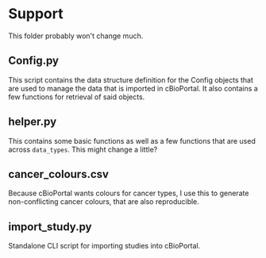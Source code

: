 # Support
This folder probably won't change much.

## Config.py
This script contains the data structure definition for the Config objects that are used to manage the data that is imported in cBioPortal.
It also contains a few functions for retrieval of said objects.

## helper.py
This contains some basic functions as well as a few functions that are used across `data_types`. This might change a little?

## cancer_colours.csv
Because cBioPortal wants colours for cancer types, I use this to generate non-conflicting cancer colours, that are also reproducible.

## import_study.py
Standalone CLI script for importing studies into cBioPortal.